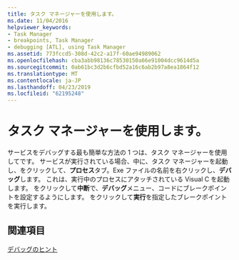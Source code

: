 ```yaml
---
title: タスク マネージャーを使用します。
ms.date: 11/04/2016
helpviewer_keywords:
- Task Manager
- breakpoints, Task Manager
- debugging [ATL], using Task Manager
ms.assetid: 773fccd5-308d-42c2-a17f-60ae94989062
ms.openlocfilehash: cba3abb98136c78530150a66e91004dcc9614d5a
ms.sourcegitcommit: 0ab61bc3d2b6cfbd52a16c6ab2b97a8ea1864f12
ms.translationtype: MT
ms.contentlocale: ja-JP
ms.lasthandoff: 04/23/2019
ms.locfileid: "62195248"
---
```

# <a name="using-task-manager"></a>タスク マネージャーを使用します。

サービスをデバッグする最も簡単な方法の 1 つは、タスク マネージャーを使用してです。 サービスが実行されている場合、中に、タスク マネージャーを起動し、をクリックして、**プロセス**タブ。Exe ファイルの名前を右クリックし、**デバッグ**します。 これは、実行中のプロセスにアタッチされている Visual C を起動します。 をクリックして**中断**で、**デバッグ**メニュー、コードにブレークポイントを設定するようにします。 をクリックして**実行**を指定したブレークポイントを実行します。

## <a name="see-also"></a>関連項目

[デバッグのヒント](../atl/debugging-tips.md)

